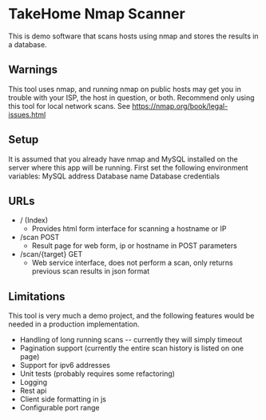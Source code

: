 TakeHome Nmap Scanner
=====================
This is demo software that scans hosts using nmap and stores the results in a database.

Warnings
--------
This tool uses nmap, and running nmap on public hosts may get you in trouble with your ISP, the host in question, or both. Recommend only using this tool for local network scans. See https://nmap.org/book/legal-issues.html

Setup
-----
It is assumed that you already have nmap and MySQL installed on the server where this app will be running. First set the following environment variables:
MySQL address
Database name
Database credentials

URLs
----
* / (Index)
  * Provides html form interface for scanning a hostname or IP
* /scan POST
  * Result page for web form, ip or hostname in POST parameters
* /scan/{target} GET
  * Web service interface, does not perform a scan, only returns previous scan results in json format

Limitations
-----------
This tool is very much a demo project, and the following features would be needed in a production implementation.

* Handling of long running scans -- currently they will simply timeout
* Pagination support (currently the entire scan history is listed on one page)
* Support for ipv6 addresses
* Unit tests (probably requires some refactoring)
* Logging
* Rest api
* Client side formatting in js
* Configurable port range